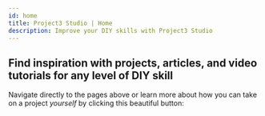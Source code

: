 ```yaml
---
id: home
title: Project3 Studio | Home
description: Improve your DIY skills with Project3 Studio
---
```


## Find inspiration with projects, articles, and video tutorials for any level of DIY skill

Navigate directly to the pages above or learn more about how you can take on a project _yourself_ by clicking this beautiful button:
